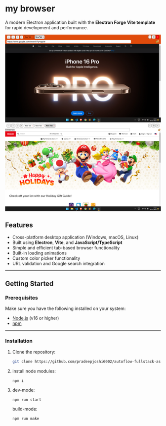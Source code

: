# **my browser**

A modern Electron application built with the **Electron Forge Vite template** for rapid development and performance.


![screenshot](repository/screenshot-2.png)
![screenshot](repository/screenshot-1.png)

## **Features**

- Cross-platform desktop application (Windows, macOS, Linux)
- Built using **Electron**, **Vite**, and **JavaScript/TypeScript**
- Simple and efficient tab-based browser functionality
- Built-in loading animations
- Custom color picker functionality
- URL validation and Google search integration

---

## **Getting Started**

### **Prerequisites**

Make sure you have the following installed on your system:

- [Node.js](https://nodejs.org/) (v16 or higher)
- [npm](https://www.npmjs.com/)

---

### **Installation**

1. Clone the repository:
   ```bash
   git clone https://github.com/pradeepjoshi6002/autoflow-fullstack-assignment
   ```
2. install node modules:
   ```run
   npm i
   ```
3. dev-mode:
   ```run
   npm run start
   ```
   build-mode:
   ```run
   npm run make
   ```
